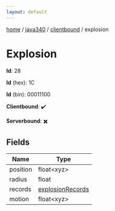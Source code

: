 ```yaml
---
layout: default
---
```


[home](/)  /  [java340](/protocol/java340)  /  [clientbound](/protocol/java340/clientbound)  /  explosion

# Explosion

**Id**: 28

**Id** (hex): 1C

**Id** (bin): 00011100

**Clientbound**: ✔️

**Serverbound**: ✖️

## Fields

Name | Type
---|---
position | float&lt;xyz&gt;
radius | float
records | [explosionRecords](/protocol/java340/arrays)
motion | float&lt;xyz&gt;

